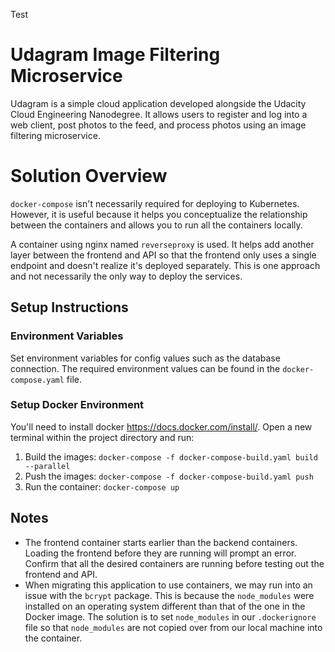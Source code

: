 Test

# Udagram Image Filtering Microservice

Udagram is a simple cloud application developed alongside the Udacity Cloud Engineering Nanodegree. It allows users to register and log into a web client, post photos to the feed, and process photos using an image filtering microservice.

# Solution Overview

`docker-compose` isn't necessarily required for deploying to Kubernetes. However, it is useful because it helps you conceptualize the relationship between the containers and allows you to run all the containers locally.

A container using nginx named `reverseproxy` is used. It helps add another layer between the frontend and API so that the frontend only uses a single endpoint and doesn't realize it's deployed separately. This is one approach and not necessarily the only way to deploy the services.

## Setup Instructions

### Environment Variables

Set environment variables for config values such as the database connection. The required environment values can be found in the `docker-compose.yaml` file.

### Setup Docker Environment

You'll need to install docker https://docs.docker.com/install/. Open a new terminal within the project directory and run:

1. Build the images: `docker-compose -f docker-compose-build.yaml build --parallel`
2. Push the images: `docker-compose -f docker-compose-build.yaml push`
3. Run the container: `docker-compose up`

## Notes

- The frontend container starts earlier than the backend containers. Loading the frontend before they are running will prompt an error. Confirm that all the desired containers are running before testing out the frontend and API.
- When migrating this application to use containers, we may run into an issue with the `bcrypt` package. This is because the `node_modules` were installed on an operating system different than that of the one in the Docker image. The solution is to set `node_modules` in our `.dockerignore` file so that `node_modules` are not copied over from our local machine into the container.

